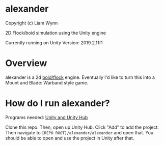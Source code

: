 # alexander
Copyright (c) Liam Wynn

2D Flock/boid simulation using the Unity engine

Currently running on Unity Version: 2019.2.11f1

# Overview
alexander is a 2d [boid/flock](https://howtorts.github.io/2014/01/03/steering-flocking.html) engine. Eventually I'd like to turn this into a Mount and Blade: Warband style game.

# How do I run alexander?
Programs needed: [Unity and Unity Hub](https://unity3d.com/get-unity/download)

Clone this repo. Then, open up Unity Hub. Click "Add" to add the project. Then navigate to `[REPO ROOT]/alexander/alexander` and open that. You should be able to open and use the project in Unity after that.
